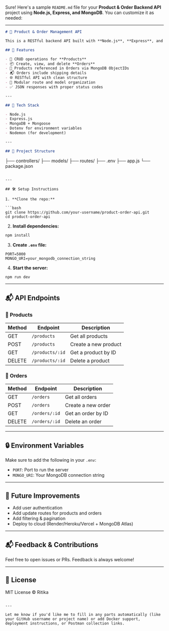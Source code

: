 Sure! Here's a sample `README.md` file for your **Product & Order Backend API** project using **Node.js, Express, and MongoDB**. You can customize it as needed:

---

```markdown
# 🛒 Product & Order Management API

This is a RESTful backend API built with **Node.js**, **Express**, and **MongoDB** using **Mongoose**. It handles CRUD operations for products and orders, designed to support an e-commerce or inventory system.

## 🚀 Features

- 🔧 CRUD operations for **Products**
- 📦 Create, view, and delete **Orders**
- 🔗 Products referenced in Orders via MongoDB ObjectIDs
- 📬 Orders include shipping details
- 🌐 RESTful API with clean structure
- 📁 Modular route and model organization
- ✅ JSON responses with proper status codes

---

## 🧰 Tech Stack

- Node.js
- Express.js
- MongoDB + Mongoose
- Dotenv for environment variables
- Nodemon (for development)

---

## 📁 Project Structure

```
├── controllers/
├── models/
├── routes/
├── .env
├── app.js
└── package.json
```

---

## 🛠️ Setup Instructions

1. **Clone the repo:**

```bash
git clone https://github.com/your-username/product-order-api.git
cd product-order-api
```

2. **Install dependencies:**

```bash
npm install
```

3. **Create `.env` file:**

```env
PORT=5000
MONGO_URI=your_mongodb_connection_string
```

4. **Start the server:**

```bash
npm run dev
```

---

## 📬 API Endpoints

### 🔹 Products

| Method | Endpoint            | Description           |
|--------|---------------------|-----------------------|
| GET    | `/products`         | Get all products      |
| POST   | `/products`         | Create a new product  |
| GET    | `/products/:id`     | Get a product by ID   |
| DELETE | `/products/:id`     | Delete a product      |

### 🔹 Orders

| Method | Endpoint            | Description           |
|--------|---------------------|-----------------------|
| GET    | `/orders`           | Get all orders        |
| POST   | `/orders`           | Create a new order    |
| GET    | `/orders/:id`       | Get an order by ID    |
| DELETE | `/orders/:id`       | Delete an order       |

---

## 🔒 Environment Variables

Make sure to add the following in your `.env`:

- `PORT`: Port to run the server
- `MONGO_URI`: Your MongoDB connection string

---

## 📌 Future Improvements

- Add user authentication
- Add update routes for products and orders
- Add filtering & pagination
- Deploy to cloud (Render/Heroku/Vercel + MongoDB Atlas)

---

## 📬 Feedback & Contributions

Feel free to open issues or PRs. Feedback is always welcome!

---

## 📄 License

MIT License © Ritika
```

---

Let me know if you'd like me to fill in any parts automatically (like your GitHub username or project name) or add Docker support, deployment instructions, or Postman collection links.
